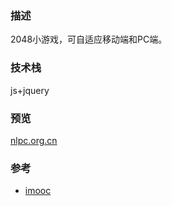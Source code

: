 ### 描述
2048小游戏，可自适应移动端和PC端。

### 技术栈
js+jquery

### 预览
[nlpc.org.cn](https://www.nlpc.org.cn/)

### 参考
- [imooc](https://www.imooc.com/learn/76)
